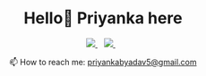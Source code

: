 

<h1 align='center'>
  Hello👋 
  Priyanka here
</h1>
<p align='center'>
  

  <a href="https://www.linkedin.com/in/priyanka-yadav-88b49b194/">
    <img src="https://img.shields.io/badge/linkedin-%230077B5.svg?&style=for-the-badge&logo=linkedin&logoColor=white" />
  </a>&nbsp;&nbsp;
  <a href="https://www.instagram.com/priyanka._.yadavv/">
    <img src="https://img.shields.io/badge/instagram-%23E4405F.svg?&style=for-the-badge&logo=instagram&logoColor=white" />        
  </a>&nbsp;&nbsp;
  
</p>


<p align='center'>
  📫 How to reach me: <a href='mailto:priyankabyadav5@gmail.com'>priyankabyadav5@gmail.com</a>
</p>



